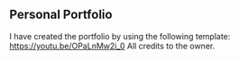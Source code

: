 ## Personal Portfolio

I have created the portfolio by using the following template: https://youtu.be/OPaLnMw2i_0
All credits to the owner.
